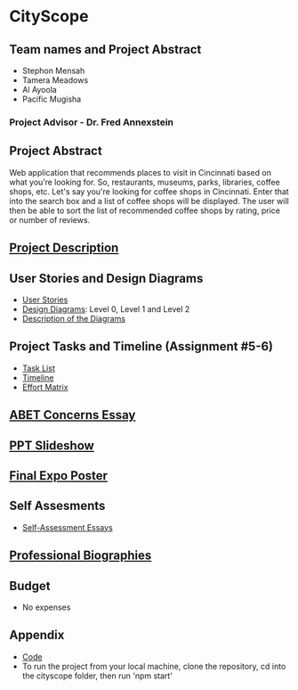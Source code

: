 # CityScope

## Team names and Project Abstract 
 - Stephon Mensah
 - Tamera Meadows
 - Al Ayoola
 - Pacific Mugisha

### Project Advisor - Dr. Fred Annexstein
## Project Abstract
Web application that recommends places to visit in Cincinnati based on what you’re looking for. So, restaurants, museums, parks, libraries, coffee shops, etc. Let's say you're looking for coffee shops in Cincinnati. Enter that into the search box and a list of coffee shops will be displayed. The user will then be able to sort the list of recommended coffee shops by rating, price or number of reviews. 

## [Project Description](https://github.com/stephon0518/SeniorDesign/blob/main/Project-Description.md)

## User Stories and Design Diagrams
 - [User Stories](https://github.com/stephon0518/SeniorDesign/blob/main/User%20Stories%20and%20Design%20Diagrams/User_Stories.md)
 - [Design Diagrams](https://github.com/stephon0518/SeniorDesign/blob/main/User%20Stories%20and%20Design%20Diagrams/DesignDiagrams-1.pdf): Level 0, Level 1 and Level 2
 - [Description of the Diagrams](https://github.com/stephon0518/SeniorDesign/blob/main/User%20Stories%20and%20Design%20Diagrams/DesignDiagramDescriptions)

## Project Tasks and Timeline (Assignment #5-6)
 - [Task List](https://github.com/stephon0518/SeniorDesign/blob/main/Project%20Tasks%20and%20Timeline/Tasklist.md)
 - [Timeline](https://github.com/stephon0518/SeniorDesign/blob/main/Project%20Tasks%20and%20Timeline/TimeLine.xlsx)
 - [Effort Matrix](https://github.com/stephon0518/SeniorDesign/blob/main/Project%20Tasks%20and%20Timeline/Effort%20Matrix)

## [ABET Concerns Essay](https://github.com/stephon0518/SeniorDesign/blob/main/Assignments/ABET%20Concerns%20Essay.pdf)

## [PPT Slideshow](https://github.com/stephon0518/SeniorDesign/blob/main/Assignments/PPT%20Slideshow.pptx)

## [Final Expo Poster](https://github.com/stephon0518/SeniorDesign/blob/main/SeniorDesignPoster.pdf)

## Self Assesments
 - [Self-Assessment Essays](https://github.com/stephon0518/SeniorDesign/tree/main/Assignments/IndividualCapstones)

## [Professional Biographies](https://github.com/stephon0518/SeniorDesign/tree/main/ProfessionalBios)

## Budget
 - No expenses
   
## Appendix
 - [Code](https://github.com/stephon0518/SeniorDesign/tree/main/cityscope)
 - To run the project from your local machine, clone the repository, cd into the cityscope folder, then run 'npm start'
